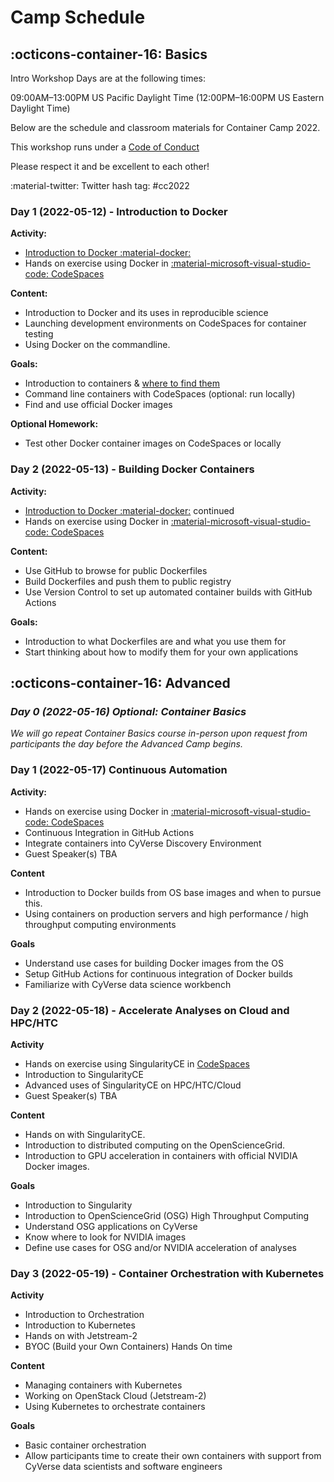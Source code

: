 # Camp Schedule

## :octicons-container-16: Basics

Intro Workshop Days are at the following times: 

09:00AM–13:00PM  US Pacific Daylight Time (12:00PM–16:00PM US Eastern Daylight Time)

Below are the schedule and classroom materials for Container Camp 2022.

This workshop runs under a [Code of Conduct](code_conduct.md)

Please respect it and be excellent to each other!

:material-twitter: Twitter hash tag: #cc2022

### Day 1 (2022-05-12) - Introduction to Docker

**Activity:**

- [Introduction to Docker :material-docker:](../docker/intro.md)
- Hands on exercise using Docker in [:material-microsoft-visual-studio-code: CodeSpaces](../cloud/codespaces.md)

**Content:**

- Introduction to Docker and its uses in reproducible science 
- Launching development environments on CodeSpaces for container testing
- Using Docker on the commandline.

**Goals:**

- Introduction to containers & [where to find them](../docker/registry.md)
- Command line containers with CodeSpaces (optional: run locally)
- Find and use official Docker images

**Optional Homework:**

- Test other Docker container images on CodeSpaces or locally

### Day 2 (2022-05-13) - Building Docker Containers

**Activity:**

- [Introduction to Docker :material-docker:](../docker/intro.md) continued
- Hands on exercise using Docker in [:material-microsoft-visual-studio-code: CodeSpaces](../cloud/codespaces.md)

**Content:**

- Use GitHub to browse for public Dockerfiles
- Build Dockerfiles and push them to public registry
- Use Version Control to set up automated container builds with GitHub Actions


**Goals:**

- Introduction to what Dockerfiles are and what you use them for
- Start thinking about how to modify them for your own applications

## :octicons-container-16: Advanced

### *Day 0 (2022-05-16) Optional: Container Basics*

*We will go repeat Container Basics course in-person upon request from participants the day before the Advanced Camp begins.*

### Day 1 (2022-05-17) Continuous Automation

**Activity:**

- Hands on exercise using Docker in [:material-microsoft-visual-studio-code: CodeSpaces](../cloud/codespaces.md)
- Continuous Integration in GitHub Actions
- Integrate containers into CyVerse Discovery Environment
- Guest Speaker(s) TBA

**Content**

- Introduction to Docker builds from OS base images and when to pursue this.
- Using containers on production servers and high performance / high throughput computing environments

**Goals**

- Understand use cases for building Docker images from the OS
- Setup GitHub Actions for continuous integration of Docker builds
- Familiarize with CyVerse data science workbench

### Day 2 (2022-05-18) - Accelerate Analyses on Cloud and HPC/HTC

**Activity**

- Hands on exercise using SingularityCE in [CodeSpaces](../cloud/codespaces.md)
- Introduction to SingularityCE
- Advanced uses of SingularityCE on HPC/HTC/Cloud
- Guest Speaker(s) TBA

**Content**

- Hands on with SingularityCE. 
- Introduction to distributed computing on the OpenScienceGrid. 
- Introduction to GPU acceleration in containers with official NVIDIA Docker images.

**Goals**

- Introduction to Singularity
- Introduction to OpenScienceGrid (OSG) High Throughput Computing
- Understand OSG applications on CyVerse
- Know where to look for NVIDIA images
- Define use cases for OSG and/or NVIDIA acceleration of analyses

### Day 3 (2022-05-19) - Container Orchestration with Kubernetes

**Activity**

- Introduction to Orchestration
- Introduction to Kubernetes
- Hands on with Jetstream-2
- BYOC (Build your Own Containers) Hands On time

**Content**

- Managing containers with Kubernetes 
- Working on OpenStack Cloud (Jetstream-2)
- Using Kubernetes to orchestrate containers

**Goals**

- Basic container orchestration
- Allow participants time to create their own containers with support from CyVerse data scientists and software engineers